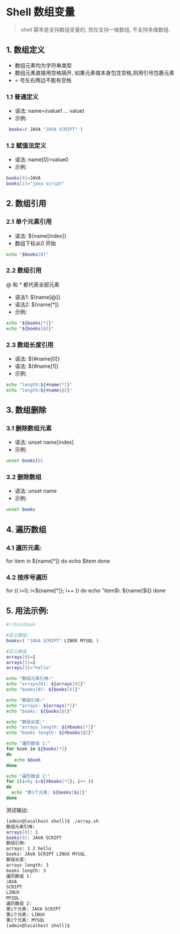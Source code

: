 # Shell 数组变量
> shell 脚本是支持数组变量的, 但仅支持一维数组, 不支持多维数组.


## 1. 数组定义
* 数组元素均为字符串类型
* 数组元素直接用空格隔开, 如果元素值本身包含空格,则用引号包裹元素
* = 号左右两边不能有空格

### 1.1 普通定义
* 语法: name=(value1 ... value)
* 示例:
```bash
 books=( JAVA "JAVA SCRIPT" )
```

### 1.2 赋值法定义
* 语法: name[0]=value0
* 示例:
```bash
books[0]=JAVA
books[1]="java script"
```

## 2. 数组引用
### 2.1 单个元素引用
* 语法: ${name[index]}
* 数组下标从0 开始
```bash
echo "$books[0]"
```

### 2.2 数组引用
@ 和 * 都代表全部元素
* 语法1: ${name[@]}
* 语法2: ${name[*]}
* 示例:
``` bash
echo "${books[*]}"
echo "${books[@]}"
```

### 2.3 数组长度引用
* 语法: ${#name[0]}
* 语法: ${#name[1]}
* 示例:
```bash
echo "length:${#name[*]}"
echo "length:${#name[@]}"
```

## 3. 数组删除
### 3.1 删除数组元素
* 语法: unset name[index]
* 示例:
```bash
unset books[0]
```

### 3.2 删除数组
* 语法: unset name
* 示例:
```bash
unset books
```


## 4. 遍历数组
### 4.1 遍历元素:
for item in ${name[*]}
do 
  echo $item
done

### 4.2 按序号遍历
for (( i=0; i<${name[*]}; i++ )) 
do
   echo "item$i: ${name[$i]}
done


## 5. 用法示例:
```bash
#!/bin/bash

#定义数组:
books=( "JAVA SCRIPT" LINUX MYSQL )

#定义数组
arrays[0]=1
arrays[1]=2
arrays[3]="hello"

echo "数组元素引用:"
echo "arrays[0]: ${arrays[0]}"
echo "books[0]: ${books[0]}"

echo "数组引用:"
echo "arrays: ${arrays[*]}"
echo "books: ${books[@]}"

echo "数组长度:"
echo "arrays length: ${#books[*]}"
echo "books length: ${#books[@]}"

echo "遍历数组 1:"
for book in ${books[*]}
do
   echo $book
done

echo "遍历数组 2:"
for ((i=0; i<${#books[*]}; i++ ))
do
  echo "第i个元素: ${books[$i]}"
done

```

测试输出:
```bash
[admin@localhost shell]$ ./array.sh 
数组元素引用:
arrays[0]: 1
books[0]: JAVA SCRIPT
数组引用:
arrays: 1 2 hello
books: JAVA SCRIPT LINUX MYSQL
数组长度:
arrays length: 3
books length: 3
遍历数组 1:
JAVA
SCRIPT
LINUX
MYSQL
遍历数组 2:
第i个元素: JAVA SCRIPT
第i个元素: LINUX
第i个元素: MYSQL
[admin@localhost shell]$ 
```